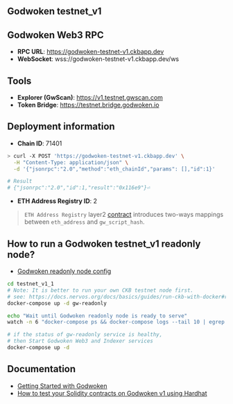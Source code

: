## Godwoken testnet_v1

## Godwoken Web3 RPC
* **RPC URL**: https://godwoken-testnet-v1.ckbapp.dev
* **WebSocket**: wss://godwoken-testnet-v1.ckbapp.dev/ws


## Tools

* **Explorer (GwScan)**: https://v1.testnet.gwscan.com
* **Token Bridge**: https://testnet.bridge.godwoken.io


## Deployment information
* **Chain ID**: 71401
```bash
> curl -X POST 'https://godwoken-testnet-v1.ckbapp.dev' \
  -H "Content-Type: application/json" \
  -d '{"jsonrpc":"2.0","method":"eth_chainId","params": [],"id":1}'

# Result
# {"jsonrpc":"2.0","id":1,"result":"0x116e9"}⏎ 
```

* **ETH Address Registry ID**: 2
> `ETH Address Registry` layer2 [contract](https://github.com/nervosnetwork/godwoken-scripts/blob/master/c/contracts/eth_addr_reg.c) introduces two-ways mappings between `eth_address` and `gw_script_hash`.


## How to run a Godwoken testnet_v1 readonly node?

* [Godwoken readonly node config](./gw-testnet_v1-config-readonly.toml)
```sh
cd testnet_v1_1
# Note: It is better to run your own CKB testnet node first.
# see: https://docs.nervos.org/docs/basics/guides/run-ckb-with-docker#run-a-ckb-testnet-node
docker-compose up -d gw-readonly

echo "Wait until Godwoken readonly node is ready to serve"
watch -n 6 "docker-compose ps && docker-compose logs --tail 10 | egrep 'sync new block'" 

# if the status of gw-readonly service is healthy,
# then Start Godwoken Web3 and Indexer services
docker-compose up -d
```


## Documentation

* [Getting Started with Godwoken](https://startwithnervos.com/godwoken)
* [How to test your Solidity contracts on Godwoken v1 using Hardhat](https://github.com/nervosnetwork/godwoken-tests)
